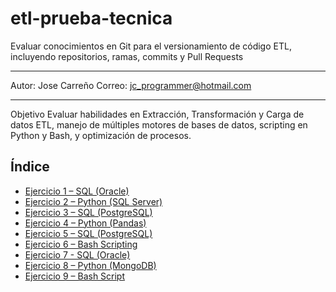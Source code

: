 # etl-prueba-tecnica
Evaluar conocimientos en Git para el versionamiento de código ETL, incluyendo  repositorios, ramas, commits y Pull Requests

****************************
Autor: Jose Carreño
Correo: jc_programmer@hotmail.com
****************************
Objetivo
Evaluar habilidades en Extracción, Transformación y Carga de datos ETL, manejo de múltiples 
motores de bases de datos, scripting en Python y Bash, y optimización de procesos. 

## Índice
- [Ejercicio 1 – SQL (Oracle)](https://github.com/JoseCarreno1/etl-prueba-tecnica/tree/develop/extract)
- [Ejercicio 2 – Python (SQL Server)](https://github.com/JoseCarreno1/etl-prueba-tecnica/tree/develop/extract)
- [Ejercicio 3 – SQL (PostgreSQL)](https://github.com/JoseCarreno1/etl-prueba-tecnica/tree/develop/transform)
- [Ejercicio 4 – Python (Pandas)](https://github.com/JoseCarreno1/etl-prueba-tecnica/tree/develop/transform)
- [Ejercicio 5 – SQL (PostgreSQL)](https://github.com/JoseCarreno1/etl-prueba-tecnica/tree/develop/load)
- [Ejercicio 6 – Bash Scripting](https://github.com/JoseCarreno1/etl-prueba-tecnica/tree/develop/load)
- [Ejercicio 7 - SQL (Oracle)](https://github.com/JoseCarreno1/etl-prueba-tecnica/tree/develop/load)
- [Ejercicio 8 – Python (MongoDB)](https://github.com/JoseCarreno1/etl-prueba-tecnica/tree/develop/load)
- [Ejercicio 9 – Bash Script](https://github.com/JoseCarreno1/etl-prueba-tecnica/tree/develop/scripts)
